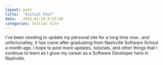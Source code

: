 ```yaml
---
layout: post
title:  "Initial Post"
date:   2016-01-10 6:53:46
categories: Initial Site
---
```

I've been needing to update my personal site for a long time now.. and unfortunatley, it has come after graduating from Nashville Software School a month ago. I hope to post more updates, tutorials, and other things that I continue to learn as I grow my career as a 
Software Developer here in Nashville. 

